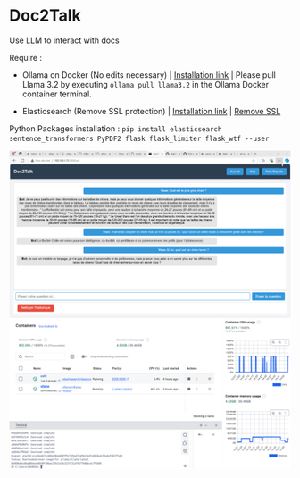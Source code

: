 # Doc2Talk
Use LLM to interact with docs

Require : 

- Ollama on Docker (No edits necessary) | 
<a href="https://hub.docker.com/r/ollama/ollama" target="_blank">Installation link</a> |
Please pull Llama 3.2 by executing ```ollama pull llama3.2``` in the Ollama Docker container terminal.

- Elasticsearch (Remove SSL protection) | 
<a href="https://www.elastic.co/guide/en/elasticsearch/reference/current/docker.html" target="_blank">Installation link</a> | 
<a href="https://dev.to/wangpin34/how-to-disable-ssl-authencation-of-elasticsearch-46je" target="_blank">Remove SSL</a>

Python Packages installation : ```pip install elasticsearch sentence_transformers PyPDF2 flask flask_limiter flask_wtf --user```


<img src="https://github.com/0adri3n/Doc2Talk/blob/master/screen_web.png"/>


<img src="https://github.com/0adri3n/Doc2Talk/blob/master/screen_docker.png"/>
